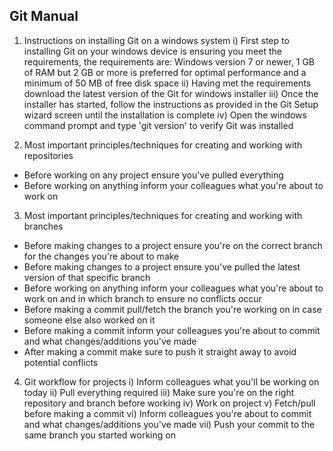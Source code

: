 ## Git Manual

1. Instructions on installing Git on a windows system
i) First step to installing Git on your windows device is ensuring you meet the requirements, the requirements are: Windows version 7 or newer, 1 GB of RAM but 2 GB or more is preferred for optimal performance and a minimum of 50 MB of free disk space
ii) Having met the requirements download the latest version of the Git for windows installer
iii) Once the installer has started, follow the instructions as provided in the Git Setup wizard screen until the installation is complete
iv) Open the windows command prompt and type 'git version' to verify Git was installed

2. Most important principles/techniques for creating and working with repositories
- Before working on any project ensure you've pulled everything
- Before working on anything inform your colleagues what you're about to work on

3. Most important principles/techniques for creating and working with branches
- Before making changes to a project ensure you're on the correct branch for the changes you're about to make
- Before making changes to a project ensure you've pulled the latest version of that specific branch
- Before working on anything inform your colleagues what you're about to work on and in which branch to ensure no conflicts occur
- Before making a commit pull/fetch the branch you're working on in case someone else also worked on it
- Before making a commit inform your colleagues you're about to commit and what changes/additions you've made
- After making a commit make sure to push it straight away to avoid potential conflicts

4. Git workflow for projects
i) Inform colleagues what you'll be working on today
ii) Pull everything required
iii) Make sure you're on the right repository and branch before working
iv) Work on project
v) Fetch/pull before making a commit
vi) Inform colleagues you're about to commit and what changes/additions you've made
vii) Push your commit to the same branch you started working on
 